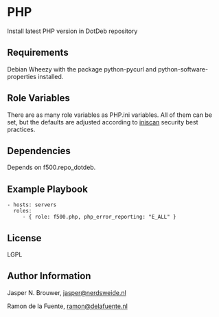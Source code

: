 PHP
========

Install latest PHP version in DotDeb repository

Requirements
------------

Debian Wheezy with the package python-pycurl and python-software-properties installed.

Role Variables
--------------

There are as many role variables as PHP.ini variables. All of them can be set, but the defaults
are adjusted according to [iniscan](https://github.com/psecio/iniscan) security best practices.

Dependencies
------------

Depends on f500.repo_dotdeb.

Example Playbook
-------------------------

    - hosts: servers
      roles:
         - { role: f500.php, php_error_reporting: "E_ALL" }

License
-------

LGPL

Author Information
------------------

Jasper N. Brouwer, jasper@nerdsweide.nl

Ramon de la Fuente, ramon@delafuente.nl
